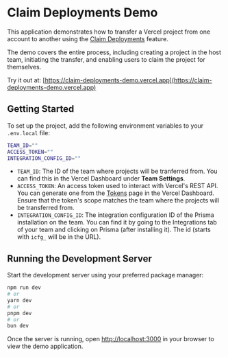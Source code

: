 # Claim Deployments Demo

This application demonstrates how to transfer a Vercel project from one account to another using the [Claim Deployments](https://vercel.com/docs/deployments/claim-deployments) feature.

The demo covers the entire process, including creating a project in the host team, initiating the transfer, and enabling users to claim the project for themselves.

Try it out at: [https://claim-deployments-demo.vercel.app](https://claim-deployments-demo.vercel.app)

## Getting Started

To set up the project, add the following environment variables to your `.env.local` file:

```bash
TEAM_ID=""
ACCESS_TOKEN=""
INTEGRATION_CONFIG_ID=""
```

- `TEAM_ID`: The ID of the team where projects will be tranferred from. You can find this in the Vercel Dashboard under **Team Settings**.
- `ACCESS_TOKEN`: An access token used to interact with Vercel's REST API. You can generate one from the [Tokens](https://vercel.com/account/settings/tokens) page in the Vercel Dashboard. Ensure that the token's scope matches the team where the projects will be transferred from.
- `INTEGRATION_CONFIG_ID`: The integration configuration ID of the Prisma installation on the team. You can find it by going to the Integrations tab of your team and clicking on Prisma (after installing it). The id (starts with `icfg_` will be in the URL).

## Running the Development Server

Start the development server using your preferred package manager:

```bash
npm run dev
# or
yarn dev
# or
pnpm dev
# or
bun dev
```

Once the server is running, open [http://localhost:3000](http://localhost:3000) in your browser to view the demo application.
